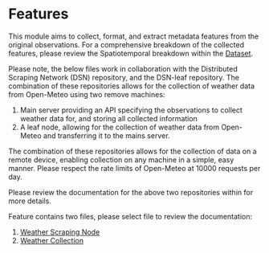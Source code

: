 # Features
This module aims to collect, format, and extract metadata features from the original observations. 
For a comprehensive breakdown of the collected features, please review the Spatiotemporal breakdown 
within the [Dataset](../dataset.md).

Please note, the below files work in collaboration with the Distributed Scraping Network (DSN) repository, 
and the DSN-leaf repository. The combination of these repositories allows for the collection of weather data from Open-Meteo 
using two remove machines: 

1. Main server providing an API specifying the observations to collect weather data for, and storing all collected information
2. A leaf node, allowing for the collection of weather data from Open-Meteo and transferring it to the mains server.

The combination of these repositories allows for the collection of data on a remote device, enabling collection on any machine in a simple, easy manner. 
Please respect the rate limits of Open-Meteo at 10000 requests per day.

Please review the documentation for the above two repositories within for more details.

Feature contains two files, please select file to review the documentation:

1. [Weather Scraping Node](../src/features/weatherscrapingnode.md)
2. [Weather Collection](../src/features/weathercollection.md)
